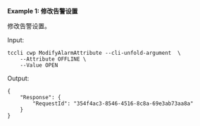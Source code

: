 **Example 1: 修改告警设置**

修改告警设置。

Input: 

```
tccli cwp ModifyAlarmAttribute --cli-unfold-argument  \
    --Attribute OFFLINE \
    --Value OPEN
```

Output: 
```
{
    "Response": {
        "RequestId": "354f4ac3-8546-4516-8c8a-69e3ab73aa8a"
    }
}
```

